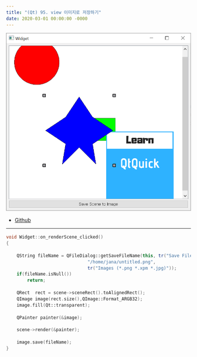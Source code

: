 ```yaml
---
title: "(Qt) 95. view 이미지로 저장하기"
date: 2020-03-01 00:00:00 -0000
---
```


![](/file/image/qt-gdi-s7-95-image-1.png)

* [Github](https://github.com/GoodayTH/saveview)

---

```cpp
void Widget::on_renderScene_clicked()
{

    QString fileName = QFileDialog::getSaveFileName(this, tr("Save File"),
                               "/home/jana/untitled.png",
                               tr("Images (*.png *.xpm *.jpg)"));
    if(fileName.isNull())
        return;

    QRect  rect = scene->sceneRect().toAlignedRect();
    QImage image(rect.size(),QImage::Format_ARGB32);
    image.fill(Qt::transparent);

    QPainter painter(&image);

    scene->render(&painter);

    image.save(fileName);
}
```
